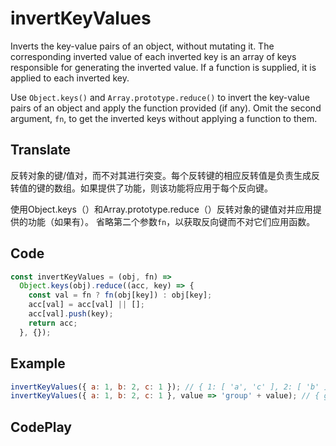 # invertKeyValues

Inverts the key-value pairs of an object, without mutating it. The corresponding inverted value of each inverted key is an array of keys responsible for generating the inverted value. If a function is supplied, it is applied to each inverted key.

Use `Object.keys()` and `Array.prototype.reduce()` to invert the key-value pairs of an object and apply the function provided (if any).
Omit the second argument, `fn`, to get the inverted keys without applying a function to them.

## Translate

反转对象的键/值对，而不对其进行突变。每个反转键的相应反转值是负责生成反转值的键的数组。如果提供了功能，则该功能将应用于每个反向键。

使用Object.keys（）和Array.prototype.reduce（）反转对象的键值对并应用提供的功能（如果有）。
省略第二个参数`fn`，以获取反向键而不对它们应用函数。

## Code

```js
const invertKeyValues = (obj, fn) =>
  Object.keys(obj).reduce((acc, key) => {
    const val = fn ? fn(obj[key]) : obj[key];
    acc[val] = acc[val] || [];
    acc[val].push(key);
    return acc;
  }, {});
```

## Example

```js
invertKeyValues({ a: 1, b: 2, c: 1 }); // { 1: [ 'a', 'c' ], 2: [ 'b' ] }
invertKeyValues({ a: 1, b: 2, c: 1 }, value => 'group' + value); // { group1: [ 'a', 'c' ], group2: [ 'b' ] }
```

## CodePlay

<template>
  <code-play codeplay-id="" />
</template>

